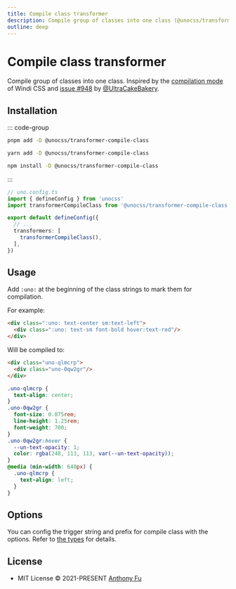 ```yaml
---
title: Compile class transformer
description: Compile group of classes into one class (@unocss/transformer-compile-class)
outline: deep
---
```


# Compile class transformer

<!-- @unocss-ignore -->

Compile group of classes into one class. Inspired by the [compilation mode](https://windicss.org/posts/modes.html#compilation-mode) of Windi CSS and [issue #948](https://github.com/unocss/unocss/issues/948) by [@UltraCakeBakery](https://github.com/UltraCakeBakery).

## Installation

::: code-group
  ```bash [pnpm]
  pnpm add -D @unocss/transformer-compile-class
  ```
  ```bash [yarn]
  yarn add -D @unocss/transformer-compile-class
  ```
  ```bash [npm]
  npm install -D @unocss/transformer-compile-class
  ```
:::

```ts
// uno.config.ts
import { defineConfig } from 'unocss'
import transformerCompileClass from '@unocss/transformer-compile-class'

export default defineConfig({
  // ...
  transformers: [
    transformerCompileClass(),
  ],
})
```

## Usage

Add `:uno:` at the beginning of the class strings to mark them for compilation.

For example:

```html
<div class=":uno: text-center sm:text-left">
  <div class=":uno: text-sm font-bold hover:text-red"/>
</div>
```

Will be compiled to:

```html
<div class="uno-qlmcrp">
  <div class="uno-0qw2gr"/>
</div>
```

```css
.uno-qlmcrp {
  text-align: center;
}
.uno-0qw2gr {
  font-size: 0.875rem;
  line-height: 1.25rem;
  font-weight: 700;
}
.uno-0qw2gr:hover {
  --un-text-opacity: 1;
  color: rgba(248, 113, 113, var(--un-text-opacity));
}
@media (min-width: 640px) {
  .uno-qlmcrp {
    text-align: left;
  }
}
```

## Options

You can config the trigger string and prefix for compile class with the options. Refer to [the types](https://github.com/unocss/unocss/blob/main/packages/transformer-compile-class/src/index.ts#L4) for details.

## License

- MIT License &copy; 2021-PRESENT [Anthony Fu](https://github.com/antfu)
